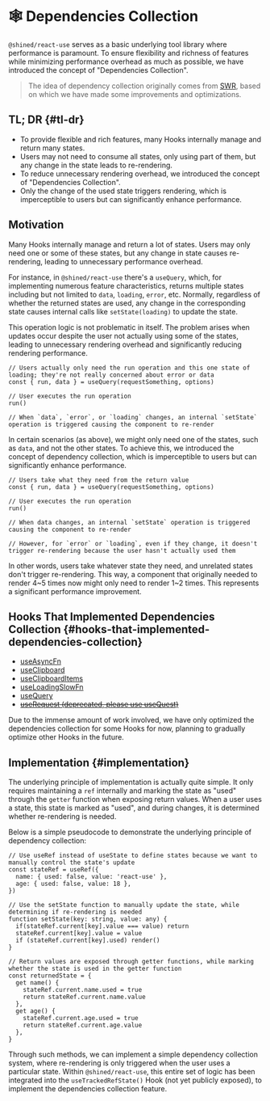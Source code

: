 # 🕸 Dependencies Collection

`@shined/react-use` serves as a basic underlying tool library where performance is paramount. To ensure flexibility and richness of features while minimizing performance overhead as much as possible, we have introduced the concept of "Dependencies Collection".

> The idea of dependency collection originally comes from [SWR](https://swr.vercel.app/docs/advanced/performance#dependency-collection), based on which we have made some improvements and optimizations.

## TL; DR {#tl-dr}

- To provide flexible and rich features, many Hooks internally manage and return many states.
- Users may not need to consume all states, only using part of them, but any change in the state leads to re-rendering.
- To reduce unnecessary rendering overhead, we introduced the concept of "Dependencies Collection".
- Only the change of the used state triggers rendering, which is imperceptible to users but can significantly enhance performance.

## Motivation

Many Hooks internally manage and return a lot of states. Users may only need one or some of these states, but any change in state causes re-rendering, leading to unnecessary performance overhead.

For instance, in `@shined/react-use` there's a `useQuery`, which, for implementing numerous feature characteristics, returns multiple states including but not limited to `data`, `loading`, `error`, etc. Normally, regardless of whether the returned states are used, any change in the corresponding state causes internal calls like `setState(loading)` to update the state.

This operation logic is not problematic in itself. The problem arises when updates occur despite the user not actually using some of the states, leading to unnecessary rendering overhead and significantly reducing rendering performance.

```tsx
// Users actually only need the run operation and this one state of loading; they're not really concerned about error or data
const { run, data } = useQuery(requestSomething, options)

// User executes the run operation
run()

// When `data`, `error`, or `loading` changes, an internal `setState` operation is triggered causing the component to re-render
```

In certain scenarios (as above), we might only need one of the states, such as `data`, and not the other states. To achieve this, we introduced the concept of dependency collection, which is imperceptible to users but can significantly enhance performance.

```tsx
// Users take what they need from the return value
const { run, data } = useQuery(requestSomething, options)

// User executes the run operation
run()

// When data changes, an internal `setState` operation is triggered causing the component to re-render

// However, for `error` or `loading`, even if they change, it doesn't trigger re-rendering because the user hasn't actually used them
```

In other words, users take whatever state they need, and unrelated states don't trigger re-rendering. This way, a component that originally needed to render 4~5 times now might only need to render 1~2 times. This represents a significant performance improvement.

## Hooks That Implemented Dependencies Collection {#hooks-that-implemented-dependencies-collection}

- [useAsyncFn](/reference/use-async-fn)
- [useClipboard](/reference/use-clipboard)
- [useClipboardItems](/reference/use-clipboard-items)
- [useLoadingSlowFn](/reference/use-loading-slow-fn)
- [useQuery](/reference/use-query)
- [~~useRequest (deprecated, please use useQuest)~~](/reference/use-request)

Due to the immense amount of work involved, we have only optimized the dependencies collection for some Hooks for now, planning to gradually optimize other Hooks in the future.

## Implementation {#implementation}

The underlying principle of implementation is actually quite simple. It only requires maintaining a `ref` internally and marking the state as "used" through the `getter` function when exposing return values. When a user uses a state, this state is marked as "used", and during changes, it is determined whether re-rendering is needed.

Below is a simple pseudocode to demonstrate the underlying principle of dependency collection:

```tsx
// Use useRef instead of useState to define states because we want to manually control the state's update
const stateRef = useRef({
  name: { used: false, value: 'react-use' },
  age: { used: false, value: 18 },
})

// Use the setState function to manually update the state, while determining if re-rendering is needed
function setState(key: string, value: any) {
  if(stateRef.current[key].value === value) return
  stateRef.current[key].value = value
  if (stateRef.current[key].used) render()
}

// Return values are exposed through getter functions, while marking whether the state is used in the getter function
const returnedState = {
  get name() {
    stateRef.current.name.used = true
    return stateRef.current.name.value
  },
  get age() {
    stateRef.current.age.used = true
    return stateRef.current.age.value
  },
}
```

Through such methods, we can implement a simple dependency collection system, where re-rendering is only triggered when the user uses a particular state. Within `@shined/react-use`, this entire set of logic has been integrated into the `useTrackedRefState()` Hook (not yet publicly exposed), to implement the dependencies collection feature.
